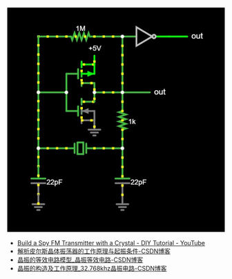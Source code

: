 ![](./images/circuit.jpg)

- [Build a Spy FM Transmitter with a Crystal - DIY Tutorial - YouTube](https://www.youtube.com/watch?v=xhnnIXVGLX8)
- [解析皮尔斯晶体振荡器的工作原理与起振条件-CSDN博客](https://blog.csdn.net/weixin_42005993/article/details/125955415)
- [晶振的等效电路模型_晶振等效电路-CSDN博客](https://blog.csdn.net/weixin_42005993/article/details/125955410)
- [晶振的构造及工作原理_32.768khz晶振电路-CSDN博客](https://blog.csdn.net/weixin_42005993/article/details/125345167)
